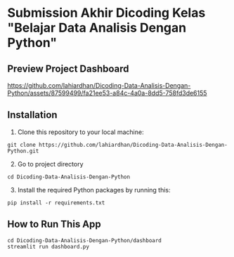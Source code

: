 # Submission Akhir Dicoding Kelas "Belajar Data Analisis Dengan Python"

## Preview Project Dashboard 
https://github.com/lahiardhan/Dicoding-Data-Analisis-Dengan-Python/assets/87599499/fa21ee53-a84c-4a0a-8dd5-758fd3de6155


## Installation

1. Clone this repository to your local machine:
```
git clone https://github.com/lahiardhan/Dicoding-Data-Analisis-Dengan-Python.git
```
2. Go to project directory
```
cd Dicoding-Data-Analisis-Dengan-Python
```
3. Install the required Python packages by running this:
```
pip install -r requirements.txt
```

## How to Run This App
```
cd Dicoding-Data-Analisis-Dengan-Python/dashboard
streamlit run dashboard.py
```
